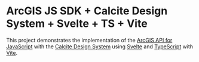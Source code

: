 # ArcGIS JS SDK + Calcite Design System + Svelte + TS + Vite

This project demonstrates the implementation of the [ArcGIS API for JavaScript](https://developers.arcgis.com/javascript/) with the [Calcite Design System](https://developers.arcgis.com/calcite-design-system/) using [Svelte](https://svelte.dev/) and [TypeScript](https://www.typescriptlang.org/) with [Vite](https://vitejs.dev/).

